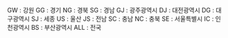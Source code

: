 GW : 강원
GG : 경기
NG : 경북
SG : 경남
GJ : 광주광역시
DJ : 대전광역시
DG : 대구광역시
SJ : 세종
US : 울산
JS : 전남
SC : 충남
NC : 충북
SE : 서울특별시
IC : 인천광역시
BS : 부산광역시
ALL : 전국
